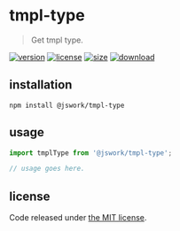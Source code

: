 # tmpl-type
> Get tmpl type.

[![version][version-image]][version-url]
[![license][license-image]][license-url]
[![size][size-image]][size-url]
[![download][download-image]][download-url]

## installation
```shell
npm install @jswork/tmpl-type
```

## usage
```js
import tmplType from '@jswork/tmpl-type';

// usage goes here.
```

## license
Code released under [the MIT license](https://github.com/afeiship/tmpl-type/blob/master/LICENSE.txt).

[version-image]: https://img.shields.io/npm/v/@jswork/tmpl-type
[version-url]: https://npmjs.org/package/@jswork/tmpl-type

[license-image]: https://img.shields.io/npm/l/@jswork/tmpl-type
[license-url]: https://github.com/afeiship/tmpl-type/blob/master/LICENSE.txt

[size-image]: https://img.shields.io/bundlephobia/minzip/@jswork/tmpl-type
[size-url]: https://github.com/afeiship/tmpl-type/blob/master/dist/tmpl-type.min.js

[download-image]: https://img.shields.io/npm/dm/@jswork/tmpl-type
[download-url]: https://www.npmjs.com/package/@jswork/tmpl-type
